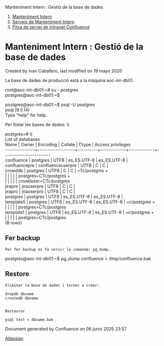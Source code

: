 Manteniment Intern : Gestió de la base de dades  

1.  [Manteniment Intern](index.md)
2.  [Serveis de Manteniment Intern](Serveis-de-Manteniment-Intern_15368305.md)
3.  [Fitxa de servei de Intranet Confluence](Fitxa-de-servei-de-Intranet-Confluence_15368308.md)

Manteniment Intern : Gestió de la base de dades
===============================================

Created by Ivan Caballero, last modified on 19 mayo 2020

  

La base de dades de producció està a la màquina aoc-int-db01.

  

root@aoc-int-db01:~# su - postgres  
postgres@aoc-int-db01:~$

postgres@aoc-int-db01:~$ psql -U postgres  
psql (9.5.14)  
Type "help" for help.

  

  

Per llistar les bases de dades: \\l

postgres=# \\l  
List of databases  
Name | Owner | Encoding | Collate | Ctype | Access privileges  
\---------------+-------------------+----------+-------------+-------------+------------------------  
confluence | postgres | UTF8 | es\_ES.UTF-8 | es\_ES.UTF-8 |  
confluencepre | confluenceuserpre | UTF8 | C | C |  
crowddb | postgres | UTF8 | C | C | =Tc/postgres +  
| | | | | postgres=CTc/postgres +  
| | | | | crowduser=CTc/postgres  
jirapre | jirauserpre | UTF8 | C | C |  
jirapro | jirauserpro | UTF8 | C | C |  
postgres | postgres | UTF8 | es\_ES.UTF-8 | es\_ES.UTF-8 |  
template0 | postgres | UTF8 | es\_ES.UTF-8 | es\_ES.UTF-8 | =c/postgres +  
| | | | | postgres=CTc/postgres  
template1 | postgres | UTF8 | es\_ES.UTF-8 | es\_ES.UTF-8 | =c/postgres +  
| | | | | postgres=CTc/postgres  
(8 rows)

  

Fer backup
----------

    Per fer backup es fa servir la comanda: pg_dump.

postgres@aoc-int-db01:~$ pg\_dump confluence > /tmp/confluence.bak

Restore
-------

    Eliminar la base de dades i tornar a crear:

    dropdb dbname
    createdb dbname
    

    Restaurar

    psql test < dbname.bak

Document generated by Confluence on 06 junio 2025 23:57

[Atlassian](http://www.atlassian.com/)